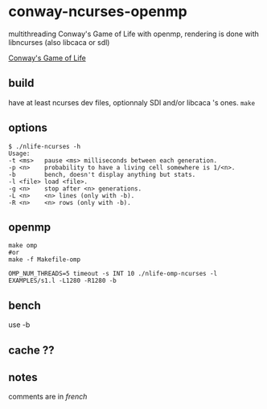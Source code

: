 # conway-ncurses-openmp
multithreading Conway's Game of Life with openmp, rendering is done with libncurses (also libcaca or sdl) 

[Conway's Game of Life](https://en.wikipedia.org/wiki/Conway%27s_Game_of_Life)

## build
have at least ncurses dev files, optionnaly SDl and/or libcaca 's ones.
`make` 

## options
```
$ ./nlife-ncurses -h
Usage:
-t <ms>   pause <ms> milliseconds between each generation.
-p <n>    probability to have a living cell somewhere is 1/<n>.
-b        bench, doesn't display anything but stats.
-l <file> load <file>.
-g <n>    stop after <n> generations.
-L <n>    <n> lines (only with -b).
-R <n>    <n> rows (only with -b).
```

## openmp
```
make omp 
#or
make -f Makefile-omp 

OMP_NUM_THREADS=5 timeout -s INT 10 ./nlife-omp-ncurses -l EXAMPLES/s1.l -L1280 -R1280 -b
```


## bench 
use -b

## cache ??

## notes
comments are in _french_
